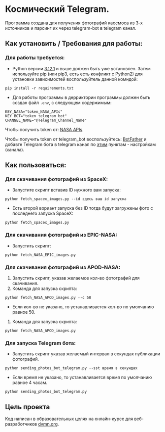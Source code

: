 # Космический Telegram.

Программа создана для получения фотографий каосмоса из 3-х источников и парсинг их через telegram-bot в telegram канал.

## Как установить / Требования для работы:

### Для работы требуется:

- Python версии [3.12.1](https://www.python.org/downloads/release/python-3121/) и выше должен быть уже установлен.
Затем используйте pip (или pip3, есть есть конфликт с Python2) для установки зависимостей воспользуйтель данной комндой:
```
pip install -r requirements.txt
```

- Для работы программы в дерриктории программы должен быть создан файл `.env`, с следующем содержимым:
```
KEY_NASA="token_NASA_APIs"
KEY_BOT="token_telegram_bot"
CHANNEL_NAME="@Telegram_Channel_Name"
```
Чтобы получить token от: [NASA APIs](https://api.nasa.gov/).

Чтобы получить token от telegram_bot воспользуйтесь: [BotFather](https://t.me/BotFather) и добавте Telegram бота в telegram канал по [этим](https://smmplanner.com/blog/otlozhennyj-posting-v-telegram/) пунктам - настройкам (канала).

## Как пользоваться:

### Для скачивания фотографий из SpaceX:

- Запустите скрипт вставив ID нужного вам запуска:
```
python fetch_spacex_images.py --id здесь ваш id запуска
```
- Есть второй вориант запуска без ID тогда будут загружены фото с последнего запуска SpaceX:
```
python fetch_spacex_images.py
```

### Для скачивания фотографий из EPIC-NASA:

- Запустить скрипт:
```
python fetch_NASA_EPIC_images.py
```

### Для скачивания фотографий из APOD-NASA:

1. Запустить скрипт, указав желаемое кол-во фотографий для скачивания.
1. Команда для запуска скриптa:
```
python fetch_NASA_APOD_images.py --c 50
```
   
-  Если кол-во не указано, то устанавливается кол-во по умолчанию равное 50.

1. Команда для запуска скриптa:
```
python fetch_NASA_APOD_images.py
```

### Для запуска Telegram бота:

- Запустить скрипт указав желаемый интервал в секундах публикации фотографий.

```
python sending_photos_bot_telegram.py --sst время в секундах
```
- Если время не указано, то устанавливается время по умолчанию равное 4 часам.

```
python sending_photos_bot_telegram.py
```

## Цель проекта
Код написан в образовательных целях на онлайн-курсе для веб-разработчиков [dvmn.org](https://dvmn.org/).
